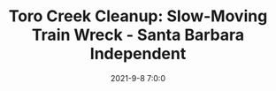 ---
"title": "Toro Creek Cleanup: Slow-Moving Train Wreck - Santa Barbara Independent"
"date": "2021-9-8 7:0:0"
"feed_name": "GOOGLENEWSDRILLING"
"feed_website": "https://news.google.com/search?q=drilling%2Bincident&hl=en-US&gl=US&ceid=US:en"
"feed_rss": "https://news.google.com/rss/search?q=drilling%2Bincident&hl=en-US&gl=US&ceid=US:en"
"link": "https://www.independent.com/2021/09/08/toro-creek-cleanup-slow-moving-train-wreck/"
"file": "_posts/2021-1-1-26fb8d50a5eadef6aea4d5bd4b1b98b6c33b884c.md"
"accident": "0"
"drilling": "0"
"dead": "0"
"injured": "0"
---